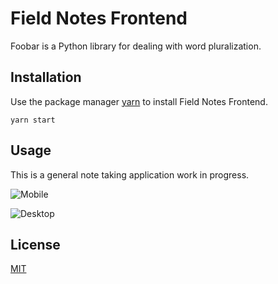 # Field Notes Frontend

Foobar is a Python library for dealing with word pluralization.

## Installation

Use the package manager [yarn](https://yarnpkg.com/) to install Field Notes Frontend.

```
yarn start
```

## Usage

This is a general note taking application work in progress.

![Mobile]("https://imagedumping.s3-us-west-1.amazonaws.com/FieldnotesResponsive.png")

![Desktop]("https://imagedumping.s3-us-west-1.amazonaws.com/FieldnotesDesktop.png")

## License
[MIT](https://choosealicense.com/licenses/mit/)